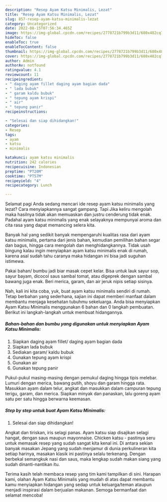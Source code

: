```yaml
---
description: "Resep Ayam Katsu Minimalis, Lezat"
title: "Resep Ayam Katsu Minimalis, Lezat"
slug: 857-resep-ayam-katsu-minimalis-lezat
category: Uncategorized
date: 2022-08-15T07:56:34.465Z
image: https://img-global.cpcdn.com/recipes/2778721b799b3d11/680x482cq70/ayam-katsu-minimalis-foto-resep-utama.jpg
hideToc: false
enableToc: true
enableTocContent: false
thumbnail: https://img-global.cpcdn.com/recipes/2778721b799b3d11/680x482cq70/ayam-katsu-minimalis-foto-resep-utama.jpg
cover: https://img-global.cpcdn.com/recipes/2778721b799b3d11/680x482cq70/ayam-katsu-minimalis-foto-resep-utama.jpg
author: Admin
authorAv: notfound
ratingvalue: 4.1
reviewcount: 11
recipeingredient:
- " daging ayam fillet daging ayam bagian dada"
- " lada bubuk"
- " garam kaldu bubuk"
- " tepung ayam krispi"
- " air"
- " tepung panir"
recipeinstructions:

- "Selesai dan siap dihidangkan!"
categories:
- Resep
tags:
- ayam
- katsu
- minimalis

katakunci: ayam katsu minimalis 
nutrition: 242 calories
recipecuisine: Indonesian
preptime: "PT20M"
cooktime: "PT57M"
recipeyield: "4"
recipecategory: Lunch

---
```



Selamat pagi Anda sedang mencari ide resep ayam katsu minimalis yang lezat? Cara menyiapkannya sangat gampang. Tapi Jika keliru mengolah maka hasilnya tidak akan memuaskan dan justru cenderung tidak enak. Padahal ayam katsu minimalis yang enak selayaknya mempunyai aroma dan cita rasa yang dapat memancing selera kita.


Banyak hal yang sedikit banyak mempengaruhi kualitas rasa dari ayam katsu minimalis, pertama dari jenis bahan, kemudian pemilihan bahan segar dan bagus, hingga cara mengolah dan menghidangkannya. Tidak usah bingung kalau ingin menyiapkan ayam katsu minimalis enak di rumah, karena asal sudah tahu caranya maka hidangan ini bisa jadi suguhan istimewa.

Pakai bahan/ bumbu jadi biar masak cepet kelar. Bisa untuk lauk sayur sop, sayur bayam, dicocol saus sambal tomat, atau digeprek dengan sambal bawang juga enak. Beri merica, garam, dan air jeruk nipis setiap sisinya.


Nah, kali ini kita coba, yuk, buat ayam katsu minimalis sendiri di rumah. Tetap berbahan yang sederhana, sajian ini dapat memberi manfaat dalam membantu menjaga kesehatan tubuhmu sekeluarga. Anda bisa menyiapkan Ayam Katsu Minimalis menggunakan 6 bahan dan 0 langkah pembuatan. Berikut ini langkah-langkah untuk membuat hidangannya.

<!--inarticleads1-->

##### Bahan-bahan dan bumbu yang digunakan untuk menyiapkan Ayam Katsu Minimalis:

1. Siapkan  daging ayam fillet/ daging ayam bagian dada
1. Siapkan  lada bubuk
1. Sediakan  garam/ kaldu bubuk
1. Gunakan  tepung ayam krispi
1. Gunakan  air
1. Gunakan  tepung panir


Pukul-pukul masing-masing dengan pemukul daging hingga tipis melebar. Lumuri dengan merica, bawang putih, shoyu dan garam hingga rata. Masukkan ayam dalam telur, angkat dan masukkan dalam campuran tepung terigu, garam, dan merica. Siapkan minyak dan panaskan, lalu goreng ayam satu per satu hingga berwarna keemasan. 

<!--inarticleads2-->

##### Step by step untuk buat Ayam Katsu Minimalis:


1. Selesai dan siap dihidangkan!

Angkat dan tiriskan, iris selagi panas. Ayam katsu siap disajikan selagi hangat, dengan saus maupun mayonnaise. Chicken katsu - pastinya seru untuk memasak resep yang sudah sangat kita kenal ini. Di antara sekian banyak masakan Jepang yang sudah menjamur di dunia perkulineran kita setiap harinya, masakan klasik ini pastinya selalu terkenang. Dengan berbekal semangkuk nasi dan saus, maka lengkap sudah makan siang yang sudah dinanti-nantikan itu. 

Terima kasih telah membaca resep yang tim kami tampilkan di sini. Harapan kami, olahan Ayam Katsu Minimalis yang mudah di atas dapat membantu kamu menyiapkan hidangan yang sedap untuk keluarga/teman ataupun menjadi inspirasi dalam berjualan makanan. Semoga bermanfaat dan selamat mencoba!

